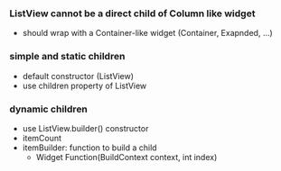 ### ListView cannot be a direct child of Column like widget
  - should wrap with a Container-like widget (Container, Exapnded, ...)

### simple and static children
  - default constructor (ListView)
  - use children property of ListView

### dynamic children
  - use ListView.builder() constructor
  - itemCount
  - itemBuilder: function to build a child
    - Widget Function(BuildContext context, int index)

